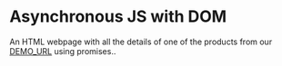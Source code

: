 # Asynchronous JS with DOM
An HTML webpage with all the details of one of the products from our [DEMO_URL](https://course-api.com/react-store-products) using promises..